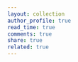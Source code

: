 ```yaml
---
layout: collection
author_profile: true
read_time: true
comments: true
share: true
related: true
---
```


